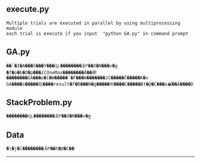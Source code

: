 execute.py
-----------

	Multiple trials are executed in parallel by using multiprocessing module
	each trial is execute if you input  "python GA.py" in command prompt
	
GA.py
-----

	��`�I�A���S���Y���Ɋւ��������܂Ƃ߂��X�N���v�g
	�f�o�b�O�p�̂��߁COneMax��������Ă��邪��������GA���o�[�W�����`�F���W�������߁C�����̏C�����K�v
	GA����s�����玩����result�f�B���N�g�����쐬����C�����Ƀt�@�C���o�͂��Ȃ����D
	
StackProblem.py
----------------

	��������Ɋւ��������܂Ƃ߂��X�N���v�g
	

Data
-----

	�\�j�[�̊�������܂Ƃ߂��t�@�C��
	
------	